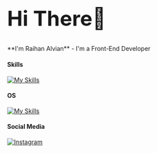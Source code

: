 <h1 style="font-size: 48px;">Hi There👋</h1>
**I'm Raihan Alvian** - I'm a Front-End Developer

<!-- ![Differentlv](img/bg-none.png) -->


#### Skills

[![My Skills](https://skillicons.dev/icons?i=html,js,java,python,cpp,react,tailwindcss,mysql,wordpress,figma,vscode)](https://skillicons.dev)


#### OS

[![My Skills](https://skillicons.dev/icons?i=windows)](https://skillicons.dev)

#### Social Media

<a href="https://instagram.com/raihanalviann" target="_blank" rel="noopener noreferrer">
  <img src="https://skillicons.dev/icons?i=instagram" alt="Instagram" />
</a>

<!-- #### Github Stats

![Differentlv GitHub stats](https://github-readme-stats.vercel.app/api?username=differentlv&show_icons=true&theme=dracula) -->

